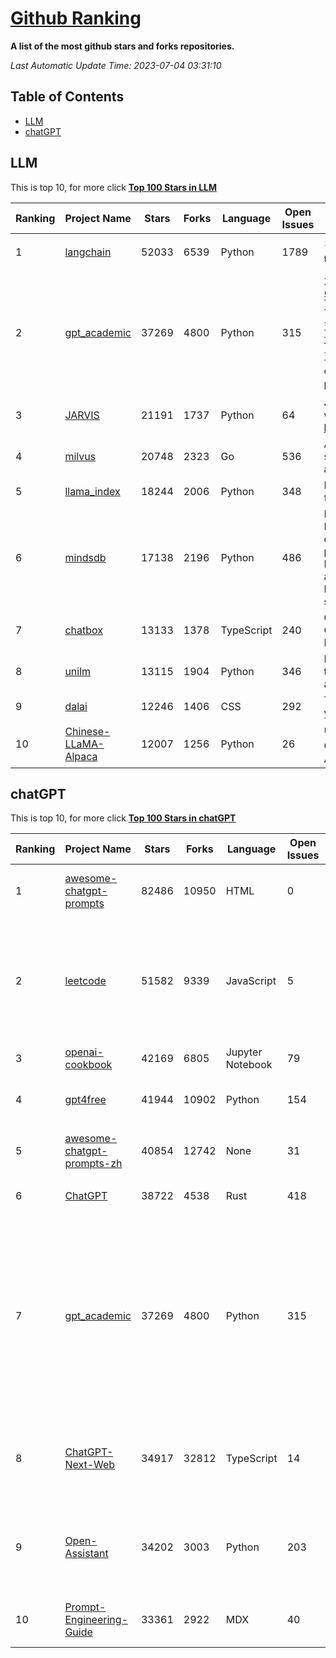 [Github Ranking](./README.md)
==========

**A list of the most github stars and forks repositories.**

*Last Automatic Update Time: 2023-07-04 03:31:10*

## Table of Contents
 * [LLM](#LLM)
 * [chatGPT](#chatGPT)

## LLM

This is top 10, for more click **[Top 100 Stars in LLM](Top100/LLM.md)**

| Ranking | Project Name | Stars | Forks | Language | Open Issues | Description | Last Commit |
| ------- | ------------ | ----- | ----- | -------- | ----------- | ----------- | ----------- |
| 1 | [langchain](https://github.com/hwchase17/langchain) | 52033 | 6539 | Python | 1789 | ⚡ Building applications with LLMs through composability ⚡ | 2023-07-04T02:10:58Z |
| 2 | [gpt_academic](https://github.com/binary-husky/gpt_academic) | 37269 | 4800 | Python | 315 | 为ChatGPT/GLM提供图形交互界面，特别优化论文阅读/润色/写作体验，模块化设计，支持自定义快捷按钮&函数插件，支持Python和C++等项目剖析&自译解功能，PDF/LaTex论文翻译&总结功能，支持并行问询多种LLM模型，支持清华chatglm等本地模型。兼容复旦MOSS, llama, rwkv, 盘古, newbing, claude等 | 2023-07-03T15:20:36Z |
| 3 | [JARVIS](https://github.com/microsoft/JARVIS) | 21191 | 1737 | Python | 64 | JARVIS, a system to connect LLMs with ML community. Paper: https://arxiv.org/pdf/2303.17580.pdf | 2023-06-30T12:32:58Z |
| 4 | [milvus](https://github.com/milvus-io/milvus) | 20748 | 2323 | Go | 536 | A cloud-native vector database, storage for next generation AI applications | 2023-07-04T03:24:51Z |
| 5 | [llama_index](https://github.com/jerryjliu/llama_index) | 18244 | 2006 | Python | 348 | LlamaIndex (GPT Index) is a data framework for your LLM applications | 2023-07-04T01:22:57Z |
| 6 | [mindsdb](https://github.com/mindsdb/mindsdb) | 17138 | 2196 | Python | 486 | MindsDB is a Server for Artificial Intelligence Logic. Enabling developers to ship to production AI powered projects (from the latest LLMs, vector operations, state of the art time-series forecasting to Machine Learning) in a fast and scalable way.  | 2023-07-03T20:48:48Z |
| 7 | [chatbox](https://github.com/Bin-Huang/chatbox) | 13133 | 1378 | TypeScript | 240 | Chatbox is a desktop app for GPT/LLM that supports Windows, Mac, Linux & Web Online | 2023-07-03T07:04:27Z |
| 8 | [unilm](https://github.com/microsoft/unilm) | 13115 | 1904 | Python | 346 | Large-scale Self-supervised Pre-training Across Tasks, Languages, and Modalities | 2023-07-02T02:33:00Z |
| 9 | [dalai](https://github.com/cocktailpeanut/dalai) | 12246 | 1406 | CSS | 292 | The simplest way to run LLaMA on your local machine | 2023-06-30T13:51:06Z |
| 10 | [Chinese-LLaMA-Alpaca](https://github.com/ymcui/Chinese-LLaMA-Alpaca) | 12007 | 1256 | Python | 26 | 中文LLaMA&Alpaca大语言模型+本地CPU/GPU训练部署 (Chinese LLaMA & Alpaca LLMs) | 2023-07-04T01:32:28Z |


## chatGPT

This is top 10, for more click **[Top 100 Stars in chatGPT](Top100/chatGPT.md)**

| Ranking | Project Name | Stars | Forks | Language | Open Issues | Description | Last Commit |
| ------- | ------------ | ----- | ----- | -------- | ----------- | ----------- | ----------- |
| 1 | [awesome-chatgpt-prompts](https://github.com/f/awesome-chatgpt-prompts) | 82486 | 10950 | HTML | 0 | This repo includes ChatGPT prompt curation to use ChatGPT better. | 2023-07-03T22:59:43Z |
| 2 | [leetcode](https://github.com/azl397985856/leetcode) | 51582 | 9339 | JavaScript | 5 | 推荐免费ChatGPT网站：www.lintcode.com/chat-gpt?utm_source=tf-github-lucifer  LeetCode Solutions: A Record of My Problem Solving Journey.( leetcode题解，记录自己的leetcode解题之路。) | 2023-06-13T16:05:38Z |
| 3 | [openai-cookbook](https://github.com/openai/openai-cookbook) | 42169 | 6805 | Jupyter Notebook | 79 | Examples and guides for using the OpenAI API | 2023-07-03T16:57:34Z |
| 4 | [gpt4free](https://github.com/xtekky/gpt4free) | 41944 | 10902 | Python | 154 | The official gpt4free repository \| various collection of powerful language models | 2023-07-01T18:09:10Z |
| 5 | [awesome-chatgpt-prompts-zh](https://github.com/PlexPt/awesome-chatgpt-prompts-zh) | 40854 | 12742 | None | 31 | ChatGPT 中文调教指南。各种场景使用指南。学习怎么让它听你的话。 | 2023-06-19T03:00:36Z |
| 6 | [ChatGPT](https://github.com/lencx/ChatGPT) | 38722 | 4538 | Rust | 418 | 🔮 ChatGPT Desktop Application (Mac, Windows and Linux) | 2023-07-01T05:25:44Z |
| 7 | [gpt_academic](https://github.com/binary-husky/gpt_academic) | 37269 | 4800 | Python | 315 | 为ChatGPT/GLM提供图形交互界面，特别优化论文阅读/润色/写作体验，模块化设计，支持自定义快捷按钮&函数插件，支持Python和C++等项目剖析&自译解功能，PDF/LaTex论文翻译&总结功能，支持并行问询多种LLM模型，支持清华chatglm等本地模型。兼容复旦MOSS, llama, rwkv, 盘古, newbing, claude等 | 2023-07-03T15:20:36Z |
| 8 | [ChatGPT-Next-Web](https://github.com/Yidadaa/ChatGPT-Next-Web) | 34917 | 32812 | TypeScript | 14 | A well-designed cross-platform ChatGPT UI (Web / PWA / Linux / Win / MacOS). 一键拥有你自己的跨平台 ChatGPT 应用。 | 2023-07-04T03:28:44Z |
| 9 | [Open-Assistant](https://github.com/LAION-AI/Open-Assistant) | 34202 | 3003 | Python | 203 | OpenAssistant is a chat-based assistant that understands tasks, can interact with third-party systems, and retrieve information dynamically to do so. | 2023-07-04T02:59:32Z |
| 10 | [Prompt-Engineering-Guide](https://github.com/dair-ai/Prompt-Engineering-Guide) | 33361 | 2922 | MDX | 40 | 🐙 Guides, papers, lecture, notebooks and resources for prompt engineering | 2023-07-03T14:13:01Z |

